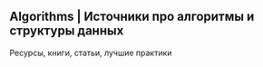 ## Algorithms | Источники про алгоритмы и структуры данных
Ресурсы, книги, статьи, лучшие практики  
